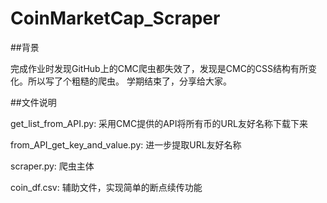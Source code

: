 # CoinMarketCap_Scraper

##背景

完成作业时发现GitHub上的CMC爬虫都失效了，发现是CMC的CSS结构有所变化。所以写了个粗糙的爬虫。
学期结束了，分享给大家。

##文件说明

get_list_from_API.py: 采用CMC提供的API将所有币的URL友好名称下载下来

from_API_get_key_and_value.py: 进一步提取URL友好名称

scraper.py: 爬虫主体

coin_df.csv: 辅助文件，实现简单的断点续传功能

